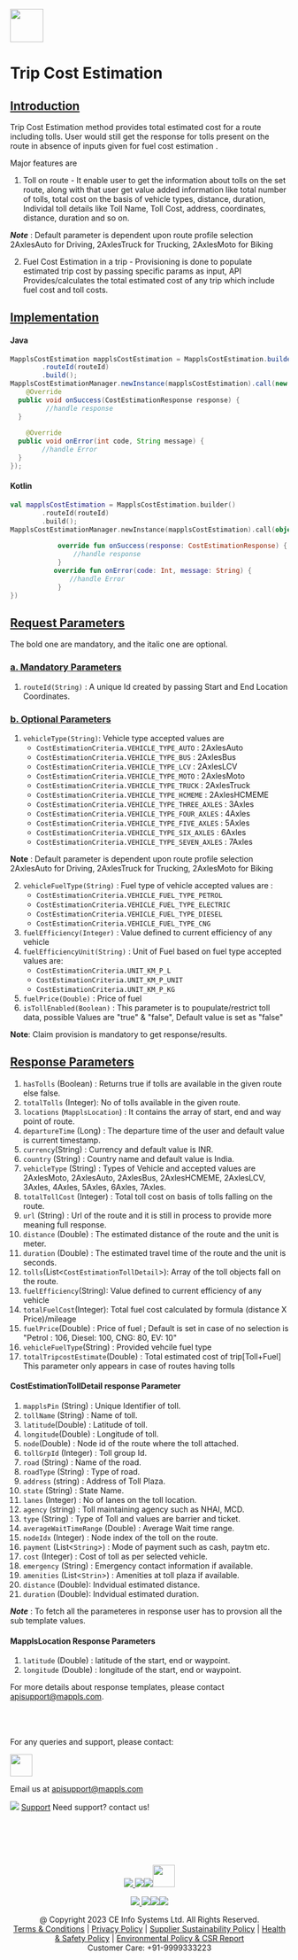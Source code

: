 [<img src="https://about.mappls.com/images/mappls-b-logo.svg" height="60"/> </p>](https://www.mapmyindia.com/api)
# Trip Cost Estimation

## [Introduction](#Introduction)
Trip Cost Estimation method provides total estimated cost for a route including tolls. User would still get the response for tolls  present on the route in absence of inputs given for fuel cost estimation .

Major features are 
1. Toll on route - It enable user to get the information about tolls on the set route, along with that user get value added information like total number of tolls, total cost on the basis of vehicle types, distance, duration, Individal toll details like Toll Name, Toll Cost, address, coordinates, distance, duration and so on.

**_Note_** : Default parameter is dependent upon route profile selection
 2AxlesAuto for Driving, 2AxlesTruck for Trucking, 2AxlesMoto for Biking 

2. Fuel Cost Estimation in a trip - Provisioning is done to populate estimated trip cost by passing specific params as input, API Provides/calculates the total estimated cost of any trip which include fuel cost and toll costs.

## [Implementation](Implemenation)

#### Java
~~~java
MapplsCostEstimation mapplsCostEstimation = MapplsCostEstimation.builder()  
        .routeId(routeId)  
        .build();  
MapplsCostEstimationManager.newInstance(mapplsCostEstimation).call(new OnResponseCallback<CostEstimationResponse>() {  
    @Override  
  public void onSuccess(CostEstimationResponse response) {  
         //handle response
  }  
  
    @Override  
  public void onError(int code, String message) {  
        //handle Error
  }  
});
~~~

#### Kotlin
~~~kotlin
val mapplsCostEstimation = MapplsCostEstimation.builder()  
        .routeId(routeId)  
        .build();  
MapplsCostEstimationManager.newInstance(mapplsCostEstimation).call(object: OnResponseCallback<CostEstimationResponse> {  
      
            override fun onSuccess(response: CostEstimationResponse) {
                //handle response
            }
           override fun onError(code: Int, message: String) {
               //handle Error
            }
})
~~~

## [Request Parameters](#Request_Parameter)

The bold one are mandatory, and the italic one are optional.  

### [a. Mandatory Parameters](#a_Mandatory_Parameters)

1.	`routeId(String)` : A unique Id created by passing Start and End Location Coordinates.


### [b. Optional Parameters](#b_Optional_Parameters) 

1. `vehicleType(String)`: Vehicle type accepted values are 
	- `CostEstimationCriteria.VEHICLE_TYPE_AUTO` : 2AxlesAuto 
	- `CostEstimationCriteria.VEHICLE_TYPE_BUS` :  2AxlesBus
	- `CostEstimationCriteria.VEHICLE_TYPE_LCV` :  2AxlesLCV 
	- `CostEstimationCriteria.VEHICLE_TYPE_MOTO` :  2AxlesMoto 
	- `CostEstimationCriteria.VEHICLE_TYPE_TRUCK` :  2AxlesTruck
	- `CostEstimationCriteria.VEHICLE_TYPE_HCMEME` :  2AxlesHCMEME
	- `CostEstimationCriteria.VEHICLE_TYPE_THREE_AXLES` :  3Axles
	- `CostEstimationCriteria.VEHICLE_TYPE_FOUR_AXLES` :  4Axles
	- `CostEstimationCriteria.VEHICLE_TYPE_FIVE_AXLES` :  5Axles
	- `CostEstimationCriteria.VEHICLE_TYPE_SIX_AXLES` :  6Axles
	- `CostEstimationCriteria.VEHICLE_TYPE_SEVEN_AXLES` :  7Axles

**Note** : Default parameter is dependent upon route profile selection
 2AxlesAuto for Driving, 2AxlesTruck for Trucking, 2AxlesMoto for Biking 
 
2. `vehicleFuelType(String)` : Fuel type of vehicle accepted values are :
	 - `CostEstimationCriteria.VEHICLE_FUEL_TYPE_PETROL`
	 - `CostEstimationCriteria.VEHICLE_FUEL_TYPE_ELECTRIC`
	 - `CostEstimationCriteria.VEHICLE_FUEL_TYPE_DIESEL`
	 - `CostEstimationCriteria.VEHICLE_FUEL_TYPE_CNG`
3. `fuelEfficiency(Integer)` : Value defined to current efficiency of any vehicle
4. `fuelEfficiencyUnit(String)` : Unit of Fuel based on fuel type accepted values are:
	- `CostEstimationCriteria.UNIT_KM_P_L`
	- `CostEstimationCriteria.UNIT_KM_P_UNIT`
	- `CostEstimationCriteria.UNIT_KM_P_KG`
5. `fuelPrice(Double)` : Price of fuel 
6. `isTollEnabled(Boolean)` : This parameter is to poupulate/restrict toll data, possible Values  are "true" & "false", Default value is set as "false"

**Note**: Claim provision is mandatory to get response/results.

## [Response Parameters](#Response-Parameters)

1. `hasTolls` (Boolean) : Returns true if tolls are available in the given route else false.
2. `totalTolls` (Integer): No of tolls available in the given route.
3. `locations` (`MapplsLocation`) : It contains the array of start, end and way point of route.
4. `departureTime` (Long) : The departure time of the user and default value is current timestamp.
5. `currency`(String) :  Currency and default value is INR.
6. `country` (String) : Country name and default value is India.
7. `vehicleType` (String) : Types of Vehicle and accepted values are 2AxlesMoto, 2AxlesAuto, 2AxlesBus, 2AxlesHCMEME, 2AxlesLCV, 3Axles, 4Axles, 5Axles, 6Axles, 7Axles.
8. `totalTollCost` (Integer) : Total toll cost on basis of tolls falling on the route. 
9. `url` (String) : Url of the route and it is still in process to provide more meaning full response.
10. `distance` (Double) : The estimated distance of the route and the unit is meter.
11. `duration` (Double) : The estimated travel time of the route and the unit is seconds.
12. `tolls`(List<`CostEstimationTollDetail`>): Array of the toll objects fall on the route.
13. `fuelEfficiency`(String): Value defined to current efficiency of any vehicle
14. `totalFuelCost`(Integer): Total fuel cost calculated by formula (distance X Price)/mileage
15. `fuelPrice`(Double) : Price of fuel ; Default is set in case of no selection is "Petrol : 106, Diesel: 100, CNG: 80, EV: 10"
16. `vehicleFuelType`(String) : Provided vehcile fuel type
17. `totalTripcostEstimate`(Double) : Total estimated cost of trip[Toll+Fuel] This parameter only appears in case of routes having tolls

#### CostEstimationTollDetail response Parameter
1. `mapplsPin` (String) : Unique Identifier of toll.
2.  `tollName` (String) : Name of toll.
3. `latitude`(Double) : Latitude of toll.
4. `longitude`(Double) : Longitude of toll.
5. `node`(Double) : Node id of the route where the toll attached.
6. `tollGrpId` (Integer) : Toll group Id.
7. `road` (String) : Name of the road.
8. `roadType` (String) : Type of road.
9. `address` (string) : Address of Toll Plaza.
10. `state` (String) : State Name.
11. `lanes` (Integer) : No of lanes on the toll location.
12. `agency` (string) : Toll maintaining agency such as NHAI, MCD.
13. `type` (String) : Type of Toll and values are barrier and ticket.
14. `averageWaitTimeRange` (Double) : Average Wait time range.
15. `nodeIdx` (Integer) : Node index of the toll on the route.
16. `payment` (List<`String`>) : Mode of payment such as cash, paytm etc.
17. `cost` (Integer) : Cost of toll as per selected vehicle.
18. `emergency` (String) : Emergency contact information if available.
19. `amenities` (List<`Strin`>) : Amenities at toll plaza if available.
20. `distance` (Double): Indvidual estimated distance.
21. `duration` (Double): Indvidual estimated duration.

**_Note_** : To fetch all the parameteres in response user has to provsion all the sub template values. 

#### MapplsLocation Response Parameters
1. `latitude` (Double) : latitude of the start, end or waypoint.
2.  `longitude` (Double) : longitude of the start, end or waypoint.

For more details about response templates, please contact apisupport@mappls.com.


<br><br><br>
For any queries and support, please contact: 

[<img src="https://about.mappls.com/images/mappls-logo.svg" height="40"/> </p>](https://about.mappls.com/api/)
Email us at [apisupport@mappls.com](mailto:apisupport@mappls.com)


![](https://www.mapmyindia.com/api/img/icons/support.png)
[Support](https://about.mappls.com/contact/)
Need support? contact us!

<br></br>
<br></br>

[<p align="center"> <img src="https://www.mapmyindia.com/api/img/icons/stack-overflow.png"/> ](https://stackoverflow.com/questions/tagged/mappls-api)[![](https://www.mapmyindia.com/api/img/icons/blog.png)](https://about.mappls.com/blog/)[![](https://www.mapmyindia.com/api/img/icons/gethub.png)](https://github.com/Mappls-api)[<img src="https://mmi-api-team.s3.ap-south-1.amazonaws.com/API-Team/npm-logo.one-third%5B1%5D.png" height="40"/> </p>](https://www.npmjs.com/org/mapmyindia) 



[<p align="center"> <img src="https://www.mapmyindia.com/june-newsletter/icon4.png"/> ](https://www.facebook.com/Mapplsofficial)[![](https://www.mapmyindia.com/june-newsletter/icon2.png)](https://twitter.com/mappls)[![](https://www.mapmyindia.com/newsletter/2017/aug/llinkedin.png)](https://www.linkedin.com/company/mappls/)[![](https://www.mapmyindia.com/june-newsletter/icon3.png)](https://www.youtube.com/channel/UCAWvWsh-dZLLeUU7_J9HiOA)




<div align="center">@ Copyright 2023 CE Info Systems Ltd. All Rights Reserved.</div>

<div align="center"> <a href="https://about.mappls.com/api/terms-&-conditions">Terms & Conditions</a> | <a href="https://about.mappls.com/about/privacy-policy">Privacy Policy</a> | <a href="https://about.mappls.com/pdf/mapmyIndia-sustainability-policy-healt-labour-rules-supplir-sustainability.pdf">Supplier Sustainability Policy</a> | <a href="https://about.mappls.com/pdf/Health-Safety-Management.pdf">Health & Safety Policy</a> | <a href="https://about.mappls.com/pdf/Environment-Sustainability-Policy-CSR-Report.pdf">Environmental Policy & CSR Report</a>

<div align="center">Customer Care: +91-9999333223</div>

